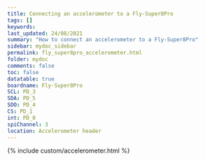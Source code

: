 ```yaml
---
title: Connecting an accelerometer to a Fly-Super8Pro
tags: []
keywords: 
last_updated: 24/08/2021
summary: "How to connect an accelerometer to a Fly-Super8Pro"
sidebar: mydoc_sidebar
permalink: fly_super8pro_accelerometer.html
folder: mydoc
comments: false
toc: false
datatable: true
boardname: Fly-Super8Pro
SCL: PD_3
SDA: PD_5
SDO: PD_4
CS: PD_1
int: PD_0
spiChannel: 3
location: Accelerometer header
---
```


{% include custom/accelerometer.html %}